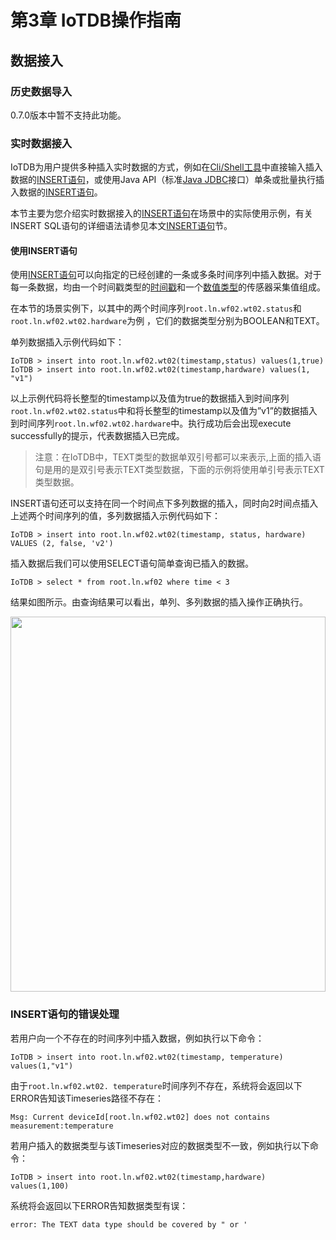 <!--

    Licensed to the Apache Software Foundation (ASF) under one
    or more contributor license agreements.  See the NOTICE file
    distributed with this work for additional information
    regarding copyright ownership.  The ASF licenses this file
    to you under the Apache License, Version 2.0 (the
    "License"); you may not use this file except in compliance
    with the License.  You may obtain a copy of the License at

        http://www.apache.org/licenses/LICENSE-2.0

    Unless required by applicable law or agreed to in writing,
    software distributed under the License is distributed on an
    "AS IS" BASIS, WITHOUT WARRANTIES OR CONDITIONS OF ANY
    KIND, either express or implied.  See the License for the
    specific language governing permissions and limitations
    under the License.

-->

# 第3章 IoTDB操作指南

## 数据接入
### 历史数据导入

0.7.0版本中暂不支持此功能。

### 实时数据接入

IoTDB为用户提供多种插入实时数据的方式，例如在[Cli/Shell工具](/#/Tools/Cli)中直接输入插入数据的[INSERT语句](/#/Documents/latest/chap5/sec1)，或使用Java API（标准[Java JDBC](/#/Documents/latest/chap6/sec1)接口）单条或批量执行插入数据的[INSERT语句](/#/Documents/latest/chap5/sec1)。

本节主要为您介绍实时数据接入的[INSERT语句](/#/Documents/latest/chap5/sec1)在场景中的实际使用示例，有关INSERT SQL语句的详细语法请参见本文[INSERT语句](/#/Documents/latest/chap5/sec1)节。

#### 使用INSERT语句
使用[INSERT语句](/#/Documents/latest/chap5/sec1)可以向指定的已经创建的一条或多条时间序列中插入数据。对于每一条数据，均由一个时间戳类型的[时间戳](/#/Documents/latest/chap2/sec1)和一个[数值类型](/#/Documents/latest/chap2/sec2)的传感器采集值组成。

在本节的场景实例下，以其中的两个时间序列`root.ln.wf02.wt02.status`和`root.ln.wf02.wt02.hardware`为例 ，它们的数据类型分别为BOOLEAN和TEXT。

单列数据插入示例代码如下：
```
IoTDB > insert into root.ln.wf02.wt02(timestamp,status) values(1,true)
IoTDB > insert into root.ln.wf02.wt02(timestamp,hardware) values(1, "v1")
```

以上示例代码将长整型的timestamp以及值为true的数据插入到时间序列`root.ln.wf02.wt02.status`中和将长整型的timestamp以及值为”v1”的数据插入到时间序列`root.ln.wf02.wt02.hardware`中。执行成功后会出现execute successfully的提示，代表数据插入已完成。 

> 注意：在IoTDB中，TEXT类型的数据单双引号都可以来表示,上面的插入语句是用的是双引号表示TEXT类型数据，下面的示例将使用单引号表示TEXT类型数据。

INSERT语句还可以支持在同一个时间点下多列数据的插入，同时向2时间点插入上述两个时间序列的值，多列数据插入示例代码如下：

```
IoTDB > insert into root.ln.wf02.wt02(timestamp, status, hardware) VALUES (2, false, 'v2')
```

插入数据后我们可以使用SELECT语句简单查询已插入的数据。

```
IoTDB > select * from root.ln.wf02 where time < 3
```

结果如图所示。由查询结果可以看出，单列、多列数据的插入操作正确执行。
<center><img style="width:100%; max-width:800px; max-height:600px; margin-left:auto; margin-right:auto; display:block;" src="https://user-images.githubusercontent.com/13203019/51605021-c2ee1500-1f48-11e9-8f6b-ba9b48875a41.png"></center>

### INSERT语句的错误处理

若用户向一个不存在的时间序列中插入数据，例如执行以下命令：

```
IoTDB > insert into root.ln.wf02.wt02(timestamp, temperature) values(1,"v1")
```

由于`root.ln.wf02.wt02. temperature`时间序列不存在，系统将会返回以下ERROR告知该Timeseries路径不存在：

```
Msg: Current deviceId[root.ln.wf02.wt02] does not contains measurement:temperature
```
若用户插入的数据类型与该Timeseries对应的数据类型不一致，例如执行以下命令：
```
IoTDB > insert into root.ln.wf02.wt02(timestamp,hardware) values(1,100)
```
系统将会返回以下ERROR告知数据类型有误：
```
error: The TEXT data type should be covered by " or '
```

